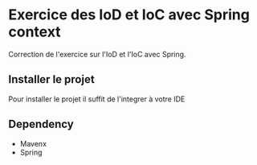# Exercice des IoD et IoC avec Spring context

Correction de l'exercice sur l'IoD et l'IoC avec Spring.

## Installer le projet 

Pour installer le projet il suffit de l'integrer à votre IDE

## Dependency

- Mavenx
- Spring 
